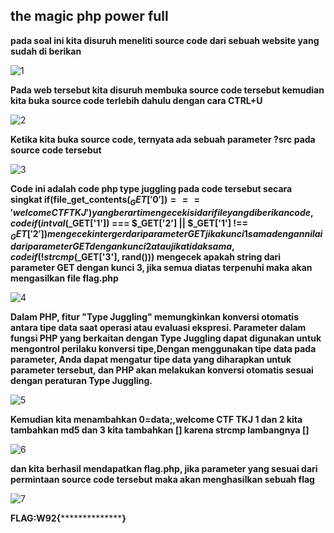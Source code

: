 ## the magic php power full ##
**pada soal ini kita disuruh meneliti source code dari sebuah website yang sudah di berikan**

![1](https://github.com/Bayupangestu18/Official-Writeup-CTFTKJ2023/assets/136324726/9aac7423-b839-4510-a1bb-640176776d18)

**Pada web tersebut kita disuruh membuka source code tersebut kemudian kita buka source code terlebih dahulu dengan cara CTRL+U**

![2](https://github.com/Bayupangestu18/Official-Writeup-CTFTKJ2023/assets/136324726/da2735ec-59b3-44a6-be50-c5be149d3db0)

**Ketika kita buka source code, ternyata ada sebuah parameter ?src pada source code tersebut**

![3](https://github.com/Bayupangestu18/Official-Writeup-CTFTKJ2023/assets/136324726/8a3b9099-1106-4b3d-b1b2-603e1d60b131)

**Code ini adalah code php type juggling pada code tersebut secara singkat if(file_get_contents($_GET['0']) === 'welcome CTF TKJ') yang berarti mengecek isi dari file yang diberikan code, code   if(intval($_GET['1']) === $_GET['2'] || $_GET['1'] !== $_GET['2']) mengecek interger dari parameter GET jika kunci 1 sama dengan nilai dari parameter GET dengan kunci 2 atau jika tidak sama, code   if(!strcmp($_GET['3'], rand())) mengecek apakah string dari parameter GET dengan kunci 3, jika semua diatas terpenuhi maka akan mengasilkan file flag.php**

![4](https://github.com/Bayupangestu18/Official-Writeup-CTFTKJ2023/assets/136324726/0515dc7b-29da-407b-acd8-ddb6d452aff2)

**Dalam PHP, fitur "Type Juggling" memungkinkan konversi otomatis antara tipe data saat operasi atau evaluasi ekspresi. Parameter dalam fungsi PHP yang berkaitan dengan Type Juggling dapat digunakan untuk mengontrol perilaku konversi tipe,Dengan menggunakan tipe data pada parameter, Anda dapat mengatur tipe data yang diharapkan untuk parameter tersebut, dan PHP akan melakukan konversi otomatis sesuai dengan peraturan Type Juggling.**

![5](https://github.com/Bayupangestu18/Official-Writeup-CTFTKJ2023/assets/136324726/62c53ded-0829-4370-b908-7592e1867c6e)

**Kemudian kita menambahkan 0=data;,welcome CTF TKJ 1 dan 2 kita tambahkan md5 dan 3 kita tambahkan [] karena strcmp lambangnya []**


![6](https://github.com/Bayupangestu18/Official-Writeup-CTFTKJ2023/assets/136324726/0ab85364-307a-461a-a74f-a0dbf5ea7ce8)

**dan kita berhasil mendapatkan flag.php, jika parameter yang sesuai dari permintaan source code tersebut maka akan menghasilkan sebuah flag**


![7](https://github.com/Bayupangestu18/Official-Writeup-CTFTKJ2023/assets/136324726/f73e07a2-24a9-4249-acad-187ace895d70)



**FLAG:W92{******************}**

